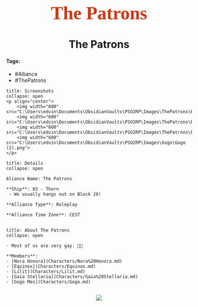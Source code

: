 <h1 align="center" style=" color: #d53510; font-family:pso2_font; font-size:50px;">The Patrons</h1>
<h1 align="center">The Patrons</h1>

#### Tags:
- #Alliance
- #ThePatrons

```ad-important
title: Screenshots
collapse: open
<p align="center">
	<img width="600" src="C:\Users\edvin\Documents\ObsidianVaults\PSO2RP\Images\ThePatrons\Patrons1.png"> 
	<img width="600" src="C:\Users\edvin\Documents\ObsidianVaults\PSO2RP\Images\ThePatrons\Patrons3.png"> 
	<img width="600" src="C:\Users\edvin\Documents\ObsidianVaults\PSO2RP\Images\ThePatrons\Patrons2.png"> 
	<img width="600" src="C:\Users\edvin\Documents\ObsidianVaults\PSO2RP\Images\Gogo\Gogo (2).png">
</p>
```



```ad-summary
title: Details
collapse: open

Aliance Name: The Patrons

**Ship**: 03 - Thorn
 - We usually hangs out on Block 26!

**Alliance Type**: Roleplay

**Alliance Time Zone**: CEST


```

```ad-summary
title: About The Patrons
collapse: open

- Most of us are very gay. 🏳️‍🌈

**Members**:
- [Nora Honora](Characters/Nora%20Honora.md)
- [Equinox](Characters/Equinox.md)
- [Lilit](Characters/Lilit.md)
- [Gaia Stellaria](Characters/Gaia%20Stellaria.md)
- [Gogo Mes](Characters/Gogo.md)


```

<p align="center">
	<img src="file:///C:/Users/edvin/Documents/ObsidianVaults/PSO2RP/Images/ThePatrons/NoraPeek.png">
</p>
